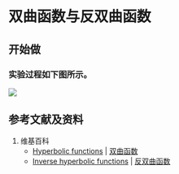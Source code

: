 # 双曲函数与反双曲函数

## 开始做

### 实验过程如下图所示。

![](/images/函数与解析几何/初等函数/双曲函数与反双曲函数/1a1.jpg)

## 参考文献及资料

1. 维基百科
	- [Hyperbolic functions](https://en.wikipedia.org/wiki/Hyperbolic_functions) | [双曲函数](https://zh.wikipedia.org/wiki/双曲函数) 
	- [Inverse hyperbolic functions](https://en.wikipedia.org/wiki/Inverse_hyperbolic_functions) | [反双曲函数](https://zh.wikipedia.org/wiki/反双曲函数) 
